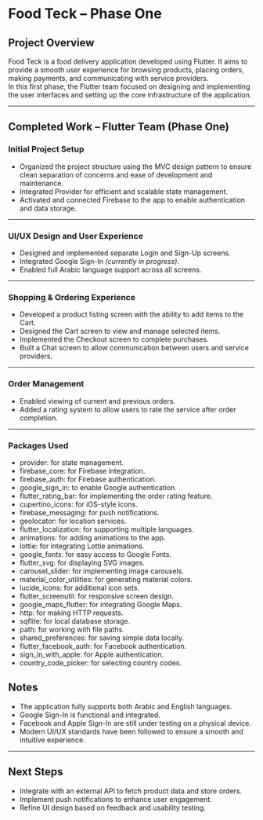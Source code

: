 #  Food Teck – Phase One
<!-- 
 Flutter Team Members:
1. Hourieh Jeibawi
2. Dana Khairallah
-->


##  Project Overview

Food Teck is a food delivery application developed using Flutter. It aims to provide a smooth user experience for browsing products, placing orders, making payments, and communicating with service providers.  
In this first phase, the Flutter team focused on designing and implementing the user interfaces and setting up the core infrastructure of the application.

---

##  Completed Work – Flutter Team (Phase One)

###  Initial Project Setup

- Organized the project structure using the MVC design pattern to ensure clean separation of concerns and ease of development and maintenance.
- Integrated Provider for efficient and scalable state management.
- Activated and connected Firebase to the app to enable authentication and data storage.

---

###  UI/UX Design and User Experience

- Designed and implemented separate Login and Sign-Up screens.
- Integrated Google Sign-In *(currently in progress)*.
- Enabled full Arabic language support across all screens.

---

###  Shopping & Ordering Experience

- Developed a product listing screen with the ability to add items to the Cart.
- Designed the Cart screen to view and manage selected items.
- Implemented the Checkout screen to complete purchases.
- Built a Chat screen to allow communication between users and service providers.

---

###  Order Management

- Enabled viewing of current and previous orders.
- Added a rating system to allow users to rate the service after order completion.

---

### Packages Used

- provider: for state management.
- firebase_core: for Firebase integration.
- firebase_auth: for Firebase authentication.
- google_sign_in: to enable Google authentication.
- flutter_rating_bar: for implementing the order rating feature.
- cupertino_icons: for iOS-style icons.
- firebase_messaging: for push notifications.
- geolocator: for location services.
- flutter_localization: for supporting multiple languages.
- animations: for adding animations to the app.
- lottie: for integrating Lottie animations.
- google_fonts: for easy access to Google Fonts.
- flutter_svg: for displaying SVG images.
- carousel_slider: for implementing image carousels.
- material_color_utilities: for generating material colors.
- lucide_icons: for additional icon sets.
- flutter_screenutil: for responsive screen design.
- google_maps_flutter: for integrating Google Maps.
- http: for making HTTP requests.
- sqflite: for local database storage.
- path: for working with file paths.
- shared_preferences: for saving simple data locally.
- flutter_facebook_auth: for Facebook authentication.
- sign_in_with_apple: for Apple authentication.
- country_code_picker: for selecting country codes.


##  Notes

- The application fully supports both Arabic and English languages.
- Google Sign-In is functional and integrated.
- Facebook and Apple Sign-In are still under testing on a physical device.
- Modern UI/UX standards have been followed to ensure a smooth and intuitive experience.

---

##  Next Steps

- Integrate with an external API to fetch product data and store orders.
- Implement push notifications to enhance user engagement.
- Refine UI design based on feedback and usability testing.
